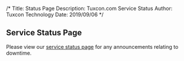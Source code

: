 /*
Title: Status Page
Description: Tuxcon.com Service Status
Author: Tuxcon Technology
Date: 2019/09/06
*/

## Service Status Page

Please view our [service status page](https:/status.tuxcon.com) for any announcements relating to downtime. 
